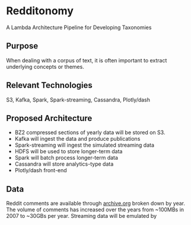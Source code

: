 # Redditonomy
A Lambda Architecture Pipeline for Developing Taxonomies

## Purpose
When dealing with a corpus of text, it is often important to extract
underlying concepts or themes. 

## Relevant Technologies
S3, Kafka, Spark, Spark-streaming, Cassandra, Plotly/dash

## Proposed Architecture 
- BZ2 compressed sections of yearly data will be stored on S3.
- Kafka will ingest the data and produce publications
- Spark-streaming will ingest the simulated streaming data
- HDFS will be used to store longer-term data
- Spark will batch process longer-term data
- Cassandra will store analytics-type data
- Plotly/dash front-end

## Data
Reddit comments are available through [archive.org](https://archive.org) broken
down by year. The volume of comments has increased over the years from ~100MBs
in 2007 to ~30GBs per year. Streaming data will be emulated by 
